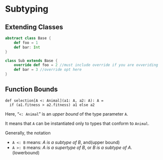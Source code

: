 # Subtyping

## Extending Classes

```scala
abstract class Base {
    def foo = 1
    def bar: Int
}

class Sub extends Base {
    override def foo = 2 //must include override if you are ovveriding soething
    def bar = 3 //override opt here
}
```

## Function Bounds

```
def selection[A <: Animal](a1: A, a2: A): A =
  if (a1.fitness > a2.fitness) a1 else a2
```

Here, “`<: Animal`” is an *upper bound* of the type parameter `A`.

It means that `A` can be instantiated only to types that conform to `Animal`.

Generally, the notation

- `A <: B` means: *A is a subtype of B*, and(upper bound)
- `A >: B` means: *A is a supertype of B*, or *B is a subtype of A*.(lowerbound)

